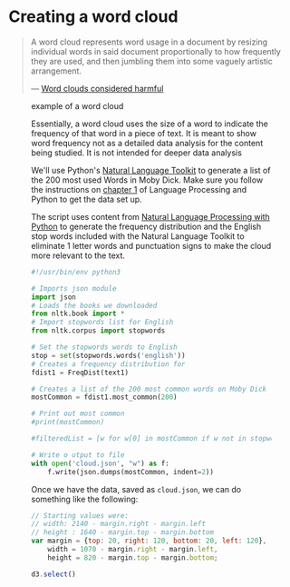 # Creating a word cloud

> A word cloud represents word usage in a document by resizing individual words in said document proportionally to how frequently they are used, and then jumbling them into some vaguely artistic arrangement.
>
> &mdash; [Word clouds considered harmful](http://www.niemanlab.org/2011/10/word-clouds-considered-harmful/)

<figure>
<img src='https://media.nngroup.com/media/editor/2012/11/18/wordle-word-cloud-applications.png' alt=''>
<figcaption>example of a word cloud</figcaption>

Essentially, a word cloud uses the size of a word to indicate the frequency of that word in a piece of text. It is meant to show word frequency not as a detailed data analysis for the content being studied.  It is not intended for deeper data analysis

We'll use Python's [Natural Language Toolkit](http://www.nltk.org/) to generate a list of the 200 most used Words in Moby Dick. Make sure you follow the instructions on [chapter 1](http://www.nltk.org/book/ch01.html) of Language Processing and Python to get the data set up.

The script uses content from [Natural Language Processing with Python](http://www.nltk.org/book/ch01.html) to generate the frequency distribution and the English stop words included with the Natural Language Toolkit to eliminate 1 letter words and punctuation signs to make the cloud more relevant to the text.

```python
#!/usr/bin/env python3

# Imports json module
import json
# Loads the books we downloaded
from nltk.book import *
# Import stopwords list for English
from nltk.corpus import stopwords

# Set the stopwords words to English
stop = set(stopwords.words('english'))
# Creates a frequency distribution for
fdist1 = FreqDist(text1)

# Creates a list of the 200 most common words on Moby Dick
mostCommon = fdist1.most_common(200)

# Print out most common
#print(mostCommon)

#filteredList = [w for w[0] in mostCommon if w not in stopwords]

# Write o utput to file
with open('cloud.json', "w") as f:
    f.write(json.dumps(mostCommon, indent=2))
```

Once we have the data, saved as `cloud.json`, we can do something like the following:

```javascript
// Starting values were:
// width: 2140 - margin.right - margin.left
// height : 1640 - margin.top - margin.bottom
var margin = {top: 20, right: 120, bottom: 20, left: 120},
    width = 1070 - margin.right - margin.left,
    height = 820 - margin.top - margin.bottom;

d3.select()

```


